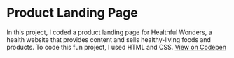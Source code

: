 # Product Landing Page
In this project, I coded a product landing page for Healthful Wonders, a health website that provides content and sells healthy-living foods and products. To code this fun project, I used HTML and CSS. [View on Codepen](https://codepen.io/jenniferobidike/pen/wvXGyQW)

